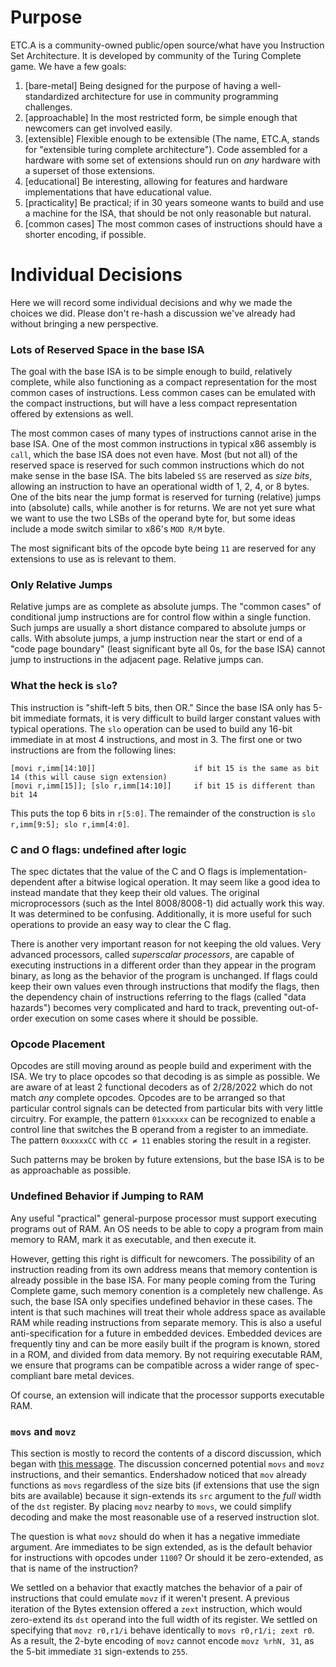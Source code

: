 # Purpose

ETC.A is a community-owned public/open source/what have you Instruction Set Architecture. It is developed by community of the Turing Complete game. We have a few goals:
1) [bare-metal] Being designed for the purpose of having a well-standardized architecture for use in community programming challenges.
2) [approachable] In the most restricted form, be simple enough that newcomers can get involved easily.
3) [extensible] Flexible enough to be extensible (The name, ETC.A, stands for "extensible turing complete architecture"). Code assembled for a hardware with some set of extensions should run on _any_ hardware with a superset of those extensions.
4) [educational] Be interesting, allowing for features and hardware implementations that have educational value.
5) [practicality] Be practical; if in 30 years someone wants to build and use a machine for the ISA, that should be not only reasonable but natural.
6) [common cases] The most common cases of instructions should have a shorter encoding, if possible.

# Individual Decisions

Here we will record some individual decisions and why we made the choices we did. Please don't re-hash a discussion we've already had without bringing a new perspective.

### Lots of Reserved Space in the base ISA

The goal with the base ISA is to be simple enough to build, relatively complete, while also functioning as a compact representation for the most common cases of instructions.
Less common cases can be emulated with the compact instructions, but will have a less compact representation offered by extensions as well.

The most common cases of many types of instructions cannot arise in the base ISA. One of the most common instructions in typical x86 assembly is `call`, which the base ISA
does not even have. Most (but not all) of the reserved space is reserved for such common instructions which do not make sense in the base ISA. The bits labeled `SS` are reserved
as _size bits_, allowing an instruction to have an operational width of 1, 2, 4, or 8 bytes. One of the bits near the jump format is reserved for turning (relative) jumps into
(absolute) calls, while another is for returns. We are not yet sure what we want to use the two LSBs of the operand byte for, but some ideas include a mode switch similar to
x86's `MOD R/M` byte.

The most significant bits of the opcode byte being `11` are reserved for any extensions to use as is relevant to them.

### Only Relative Jumps

Relative jumps are as complete as absolute jumps. The "common cases" of conditional jump instructions are for control flow within a single function.
Such jumps are usually a short distance compared to absolute jumps or calls. With absolute jumps, a jump instruction near the start or end of a "code page boundary"
(least significant byte all 0s, for the base ISA) cannot jump to instructions in the adjacent page. Relative jumps can.

### What the heck is `slo`?

This instruction is "shift-left 5 bits, then OR." Since the base ISA only has 5-bit immediate formats, it is very difficult to build larger constant values with typical operations.
The `slo` operation can be used to build any 16-bit immediate in at most 4 instructions, and most in 3. The first one or two instructions are from the following lines:
```
[movi r,imm[14:10]]                      if bit 15 is the same as bit 14 (this will cause sign extension)
[movi r,imm[15]]; [slo r,imm[14:10]]     if bit 15 is different than bit 14
```
This puts the top 6 bits in `r[5:0]`. The remainder of the construction is `slo r,imm[9:5]; slo r,imm[4:0]`.

### C and O flags: undefined after logic

The spec dictates that the value of the C and O flags is implementation-dependent after a bitwise logical operation. It may seem like a good idea to instead mandate that they
keep their old values. The original microprocessors (such as the Intel 8008/8008-1) did actually work this way. It was determined to be confusing. Additionally, it is more
useful for such operations to provide an easy way to clear the C flag.

There is another very important reason for not keeping the old values. Very advanced processors, called _superscalar processors_, are capable of executing instructions in
a different order than they appear in the program binary, as long as the behavior of the program is unchanged. If flags could keep their own values even through instructions
that modify the flags, then the dependency chain of instructions referring to the flags (called "data hazards") becomes very complicated and hard to track, preventing
out-of-order execution on some cases where it should be possible.

### Opcode Placement

Opcodes are still moving around as people build and experiment with the ISA. We try to place opcodes so that decoding is as simple as possible. We are aware of at least 2 
functional decoders as of 2/28/2022 which do not match _any_ complete opcodes. Opcodes are to be arranged so that particular control signals can be detected from particular bits
with very little circuitry. For example, the pattern `01xxxxxx` can be recognized to enable a control line that switches the B operand from a register to an immediate.
The pattern `0xxxxxCC` with `CC ≠ 11` enables storing the result in a register.

Such patterns may be broken by future extensions, but the base ISA is to be as approachable as possible.

### Undefined Behavior if Jumping to RAM

Any useful "practical" general-purpose processor must support executing programs out of RAM. An OS needs to be able to copy a program from main memory to RAM, mark
it as executable, and then execute it.

However, getting this right is difficult for newcomers. The possibility of an instruction reading from its own address means that memory contention is already
possible in the base ISA. For many people coming from the Turing Complete game, such memory conention is a completely new challenge. As such, the base ISA only specifies
undefined behavior in these cases. The intent is that such machines will treat their whole address space as available RAM while reading instructions from separate memory.
This is also a useful anti-specification for a future in embedded devices. Embedded devices are frequently tiny and can be more easily built if the program is known,
stored in a ROM, and divided from data memory. By not requiring executable RAM, we ensure that programs can be compatible across a wider range of spec-compliant
bare metal devices.

Of course, an extension will indicate that the processor supports executable RAM.

### `movs` and `movz`

This section is mostly to record the contents of a discord discussion, which began with [this message](https://discord.com/channels/828292123936948244/946806826756882552/947890406631280670). 
The discussion concerned potential `movs` and `movz` instructions, and their semantics. Endershadow noticed that `mov` already functions as `movs` regardless of
the size bits (if extensions that use the sign bits are available) because it sign-extends its `src` argument to the _full_ width of the `dst` register.
By placing `movz` nearby to `movs`, we could simplify decoding and make the most reasonable use of a reserved instruction slot.

The question is what `movz` should do when it has a negative immediate argument. Are immediates to be sign extended, as is the default behavior for instructions
with opcodes under `1100`? Or should it be zero-extended, as that is name of the instruction?

We settled on a behavior that exactly matches the behavior of a pair of instructions that could emulate `movz` if it weren't present. A previous iteration of the
Bytes extension offered a `zext` instruction, which would zero-extend its `dst` operand into the full width of its register. We settled on specifying that `movz r0,r1/i`
behave identically to `movs r0,r1/i; zext r0`. As a result, the 2-byte encoding of `movz` cannot encode `movz %rhN, 31`, as the 5-bit immediate `31` sign-extends to `255`.
